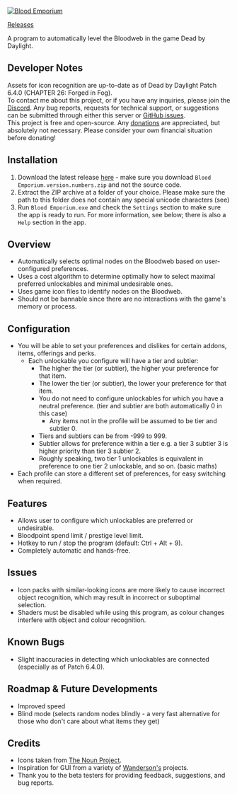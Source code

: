 [![Blood Emporium](assets/images/splash.png)](https://github.com/IIInitiationnn/BloodEmporium/releases)

[Releases](https://github.com/IIInitiationnn/BloodEmporium/releases)

A program to automatically level the Bloodweb in the game Dead by Daylight.

## Developer Notes
Assets for icon recognition are up-to-date as of Dead by Daylight Patch 6.4.0 (CHAPTER 26: Forged in Fog).\
To contact me about this project, or if you have any inquiries, please join the [Discord](https://discord.gg/J4KCqJJuaM).
Any bug reports, requests for technical support, or suggestions can be submitted through either this server or
[GitHub issues](https://github.com/IIInitiationnn/BloodEmporium/issues).\
This project is free and open-source. Any [donations](https://www.paypal.me/IIInitiationnn) are appreciated,
but absolutely not necessary. Please consider your own financial situation before donating!

## Installation
1. Download the latest release [here](https://github.com/IIInitiationnn/BloodEmporium/releases/latest) - make sure you
download `Blood Emporium.version.numbers.zip` and not the source code.
2. Extract the ZIP archive at a folder of your choice. Please make sure the path to this folder
does not contain any special unicode characters (see)
3. Run `Blood Emporium.exe` and check the `Settings` section to make sure the app is ready to run. For more information,
see below; there is also a `Help` section in the app.

## Overview
- Automatically selects optimal nodes on the Bloodweb based on user-configured preferences.
- Uses a cost algorithm to determine optimally how to select maximal preferred unlockables and minimal undesirable ones.
- Uses game icon files to identify nodes on the Bloodweb.
- Should not be bannable since there are no interactions with the game's memory or process.

## Configuration
- You will be able to set your preferences and dislikes for certain addons, items, offerings and perks.
  - Each unlockable you configure will have a tier and subtier:
    - The higher the tier (or subtier), the higher your preference for that item.
    - The lower the tier (or subtier), the lower your preference for that item.
    - You do not need to configure unlockables for which you have a neutral preference.
    (tier and subtier are both automatically 0 in this case)
      - Any items not in the profile will be assumed to be tier and subtier 0.
    - Tiers and subtiers can be from -999 to 999.
    - Subtier allows for preference within a tier e.g. a tier 3 subtier 3 is higher priority than tier 3 subtier 2.
    - Roughly speaking, two tier 1 unlockables is equivalent in preference to one tier 2 unlockable, and so on.
    (basic maths)
- Each profile can store a different set of preferences, for easy switching when required.

## Features
- Allows user to configure which unlockables are preferred or undesirable.
- Bloodpoint spend limit / prestige level limit.
- Hotkey to run / stop the program (default: Ctrl + Alt + 9).
- Completely automatic and hands-free.

## Issues
- Icon packs with similar-looking icons are more likely to cause incorrect object recognition, which may result in
  incorrect or suboptimal selection.
- Shaders must be disabled while using this program, as colour changes interfere with object and colour recognition.

## Known Bugs
- Slight inaccuracies in detecting which unlockables are connected (especially as of Patch 6.4.0).

## Roadmap & Future Developments
- Improved speed
- Blind mode (selects random nodes blindly - a very fast alternative for those who don't care about what items they get)

## Credits
- Icons taken from [The Noun Project](https://thenounproject.com/).
- Inspiration for GUI from a variety of [Wanderson's](https://www.youtube.com/WandersonIsMe) projects.
- Thank you to the beta testers for providing feedback, suggestions, and bug reports.